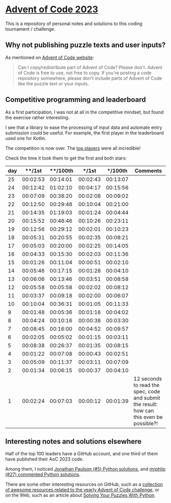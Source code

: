 # [Advent of Code 2023](https://adventofcode.com/2023)
This is a repository of personal notes and solutions to this coding tournament / challenge.

## Why not publishing puzzle texts and user inputs?
As mentioned on [Advent of Code website](https://adventofcode.com/2023/about): 
> Can I copy/redistribute part of Advent of Code? Please don't. Advent of Code is free to use, not free to copy.
> If you're posting a code repository somewhere, please don't include parts of Advent of Code like the puzzle text or your inputs.

## Competitive programming and leaderboard
As a first participation, I was not at all in the competitive mindset, but found the exercise rather interesting.

I see that a library to ease the processing of input data and automate entry submission could be useful. For example, the first player in the leaderboard used one for Kotlin.

The competition is now over. The [top players](https://adventofcode.com/2023/leaderboard) were all incredible!

Check the time it took them to get the first and both stars:

day|\*\*/1st|\*\*/100th|\*/1st|\*/100th|Comments
---|---|---|---|---|---
25|00:02:53|00:14:01|00:02:43|00:13:07|
24|00:12:42|01:02:10|00:04:17|00:15:56|
23|00:07:09|00:38:20|00:02:08|00:09:02|
22|00:12:50|00:29:48|00:10:04|00:21:00|
21|00:14:35|01:19:03|00:01:24|00:04:44|
20|00:15:52|00:48:46|00:10:26|00:23:11|
19|00:12:56|00:29:12|00:02:01|00:10:23|
18|00:05:31|00:20:55|00:02:35|00:08:21|
17|00:05:03|00:20:00|00:02:25|00:14:05|
16|00:04:33|00:15:30|00:02:03|00:11:36|
15|00:01:26|00:11:04|00:00:51|00:02:10|
14|00:05:46|00:17:15|00:01:28|00:04:10|
13|00:06:06|00:13:46|00:03:51|00:08:58|
12|00:05:58|00:05:58|00:02:02|00:08:12|
11|00:03:37|00:09:18|00:02:00|00:06:07|
10|00:10:04|00:36:31|00:01:05|00:11:33|
9|00:01:48|00:05:36|00:01:16|00:04:02|
8|00:04:24|00:10:16|00:00:38|00:03:30|
7|00:08:45|00:16:00|00:04:52|00:09:57|
6|00:02:05|00:05:02|00:01:15|00:03:11|
5|00:08:38|00:26:37|00:01:35|00:08:15|
4|00:01:22|00:07:08|00:00:43|00:02:51|
3|00:05:09|00:11:37|00:03:11|00:07:09|
2|00:01:34|00:06:15|00:00:37|00:04:10|
1|00:02:24|00:07:03|00:00:12|00:01:39|12 seconds to read the spec, code and submit the result: how can this even be possible?!

## Interesting notes and solutions elsewhere
Half of the top 100 leaders have a GitHub account, and one third of them have published their AoC 2023 code.

Among them, I noticed [Jonathan Paulson (#5) Python solutions](https://github.com/jonathanpaulson/AdventOfCode/tree/master/2023), and [mrphlip (#27) commented Python solutions](https://github.com/mrphlip/aoc/tree/master/2023). 

There are some other interesting resources on GitHub, such as a [collection of awesome resources related to the yearly Advent of Code challenge](https://github.com/Bogdanp/awesome-advent-of-code), or on the Web, such as an article about [Solving Your Puzzles With Python](https://realpython.com/python-advent-of-code/).
